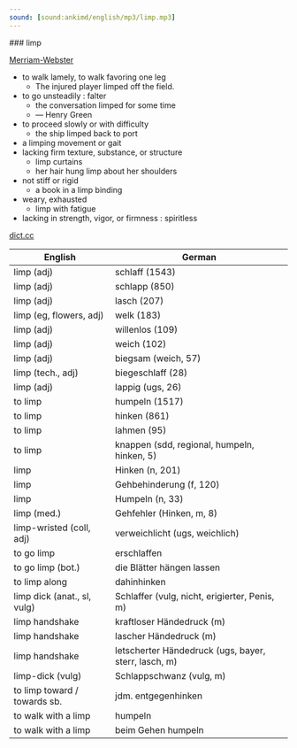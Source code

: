```yaml
---
sound: [sound:ankimd/english/mp3/limp.mp3]
---
```


\### limp

[Merriam-Webster](https://www.merriam-webster.com/dictionary/limp)

- to walk lamely, to walk favoring one leg
    - The injured player limped off the field.
- to go unsteadily : falter
    - the conversation limped for some time
    - — Henry Green
- to proceed slowly or with difficulty
    - the ship limped back to port
- a limping movement or gait
- lacking firm texture, substance, or structure
    - limp curtains
    - her hair hung limp about her shoulders
- not stiff or rigid
    - a book in a limp binding
- weary, exhausted
    - limp with fatigue
- lacking in strength, vigor, or firmness : spiritless

[dict.cc](https://www.dict.cc/limp)

| English        | German       |
| -------------- | ------------ |
| limp (adj) | schlaff (1543) |
| limp (adj) | schlapp (850) |
| limp (adj) | lasch (207) |
| limp (eg, flowers, adj) | welk (183) |
| limp (adj) | willenlos (109) |
| limp (adj) | weich (102) |
| limp (adj) | biegsam (weich, 57) |
| limp (tech., adj) | biegeschlaff (28) |
| limp (adj) | lappig (ugs, 26) |
| to limp | humpeln (1517) |
| to limp | hinken (861) |
| to limp | lahmen (95) |
| to limp | knappen (sdd, regional, humpeln, hinken, 5) |
| limp | Hinken (n, 201) |
| limp | Gehbehinderung (f, 120) |
| limp | Humpeln (n, 33) |
| limp (med.) | Gehfehler (Hinken, m, 8) |
| limp-wristed (coll, adj) | verweichlicht (ugs, weichlich) |
| to go limp | erschlaffen |
| to go limp (bot.) | die Blätter hängen lassen |
| to limp along | dahinhinken |
| limp dick (anat., sl, vulg) | Schlaffer (vulg, nicht, erigierter, Penis, m) |
| limp handshake | kraftloser Händedruck (m) |
| limp handshake | lascher Händedruck (m) |
| limp handshake | letscherter Händedruck (ugs, bayer, sterr, lasch, m) |
| limp-dick (vulg) | Schlappschwanz (vulg, m) |
| to limp toward / towards sb. | jdm. entgegenhinken |
| to walk with a limp | humpeln |
| to walk with a limp | beim Gehen humpeln |
